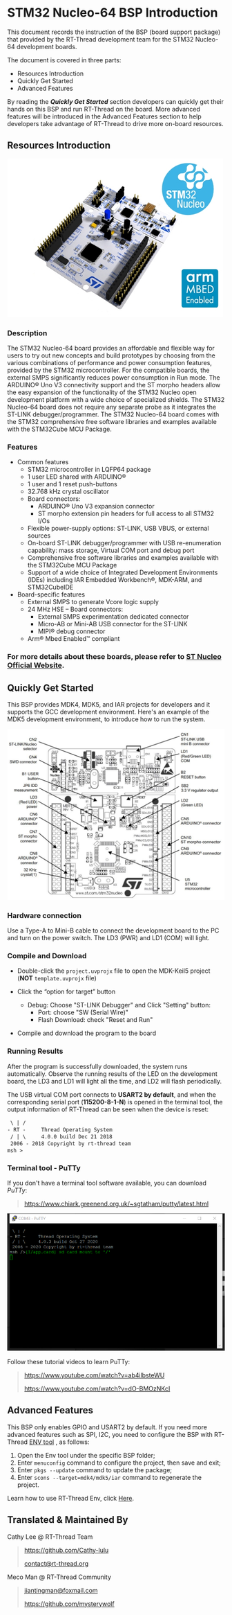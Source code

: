 # STM32 Nucleo-64 BSP Introduction

This document records the instruction of the BSP (board support package) that provided by the RT-Thread development team for the STM32 Nucleo-64 development boards.

The document is covered in three parts:

- Resources Introduction
- Quickly Get Started
- Advanced Features

By reading the ***Quickly Get Started*** section developers can quickly get their hands on this BSP and run RT-Thread on the board. More advanced features will be introduced in the Advanced Features section to help developers take advantage of RT-Thread to drive more on-board resources.



## Resources Introduction

[![board](figures_en/stm32-nucleo-64.jpg)](figures/stm32-nucleo-64.jpg)

### Description

The STM32 Nucleo-64 board provides an affordable and flexible way for users to try out new concepts and build prototypes by choosing from the various combinations of performance and power consumption features, provided by the STM32 microcontroller. For the compatible boards, the external SMPS significantly reduces power consumption in Run mode. The ARDUINO® Uno V3 connectivity support and the ST morpho headers allow the easy expansion of the functionality of the STM32 Nucleo open development platform with a wide choice of specialized shields. The STM32 Nucleo-64 board does not require any separate probe as it integrates the ST-LINK debugger/programmer. The STM32 Nucleo-64 board comes with the STM32 comprehensive free software libraries and examples available with the STM32Cube MCU Package.

### Features

- Common features
  - STM32 microcontroller in LQFP64 package
  - 1 user LED shared with ARDUINO®
  - 1 user and 1 reset push-buttons
  - 32.768 kHz crystal oscillator
  - Board connectors:
    - ARDUINO® Uno V3 expansion connector
    - ST morpho extension pin headers for full access to all STM32 I/Os
  - Flexible power-supply options: ST-LINK, USB VBUS, or external sources
  - On-board ST-LINK debugger/programmer with USB re-enumeration capability: mass storage, Virtual COM port and debug port
  - Comprehensive free software libraries and examples available with the STM32Cube MCU Package
  - Support of a wide choice of Integrated Development Environments (IDEs) including IAR Embedded Workbench®, MDK-ARM, and STM32CubeIDE
- Board-specific features
  - External SMPS to generate Vcore logic supply
  - 24 MHz HSE – Board connectors:
    - External SMPS experimentation dedicated connector
    - Micro-AB or Mini-AB USB connector for the ST-LINK
    - MIPI® debug connector
  - Arm® Mbed Enabled™ compliant

### **For more details about these boards, please refer to [ST Nucleo Official Website](https://www.st.com/en/evaluation-tools/stm32-nucleo-boards.html?querycriteria=productId=LN1847).**



## Quickly Get Started

This BSP provides MDK4, MDK5, and IAR projects for developers and it supports the GCC development environment. Here's an example of the MDK5 development environment, to introduce how to run the system.

![nucleo64_layout](figures_en/nucleo64_layout.jpg)

### Hardware connection

Use a Type-A to Mini-B cable to connect the development board to the PC and turn on the power switch. The LD3 (PWR) and LD1 (COM) will light.

### Compile and Download

- Double-click the `project.uvprojx` file to open the MDK-Keil5 project  (**NOT** `template.uvprojx` file)
- Click the “option for target” button
  - Debug: Choose "ST-LINK Debugger" and Click "Setting" button:
    - Port: choose "SW (Serial Wire)"
    - Flash Download: check "Reset and Run"

- Compile and download the program to the board

### Running Results

After the program is successfully downloaded, the system runs automatically. Observe the running results of the LED on the development board, the LD3 and LD1 will light all the time, and LD2 will flash periodically.

The USB virtual COM port connects to **USART2 by default**, and when the corresponding serial port (**115200-8-1-N**) is opened in the terminal tool, the output information of RT-Thread can be seen when the device is reset:

```shell
 \ | /
- RT -     Thread Operating System
 / | \     4.0.0 build Dec 21 2018
 2006 - 2018 Copyright by rt-thread team
msh >
```

### Terminal tool - PuTTy

If you don't have a terminal tool software available, you can download *PuTTy*:

>  https://www.chiark.greenend.org.uk/~sgtatham/putty/latest.html

![putty](figures/putty.png)



Follow these tutorial videos to learn PuTTy:

> https://www.youtube.com/watch?v=ab4ilbsteWU
>
> https://www.youtube.com/watch?v=dO-BMOzNKcI



## Advanced Features

This BSP only enables GPIO and USART2 by default. If you need more advanced features such as SPI, I2C, you need to configure the BSP with RT-Thread [ENV tool](https://www.rt-thread.io/download.html?download=Env) , as follows:

1. Open the Env tool under the specific BSP folder;
2. Enter `menuconfig` command to configure the project, then save and exit;
3. Enter `pkgs --update` command to update the package;
4. Enter `scons --target=mdk4/mdk5/iar` command to regenerate the project.

Learn how to use RT-Thread Env, click [Here](https://github.com/RT-Thread/rtthread-manual-doc/blob/master/env/env.md).



## Translated & Maintained By

Cathy Lee @ RT-Thread Team

> https://github.com/Cathy-lulu
>
> contact@rt-thread.org

Meco Man @ RT-Thread Community

> jiantingman@foxmail.com
>
> https://github.com/mysterywolf
